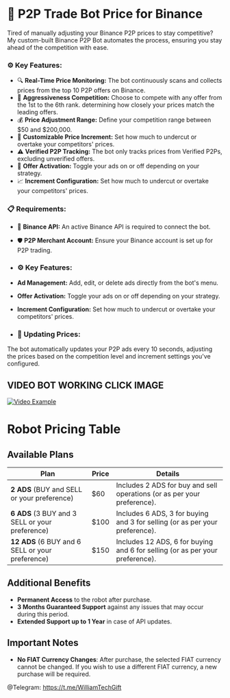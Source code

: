 # 🤖 P2P Trade Bot Price for Binance

Tired of manually adjusting your Binance P2P prices to stay competitive? My custom-built Binance P2P Bot automates the process, ensuring you stay ahead of the competition with ease.

### ⚙️ **Key Features:**

- 🔍 **Real-Time Price Monitoring:** The bot continuously scans and collects prices from the top 10 P2P offers on Binance.
- 🎯 **Aggressiveness Competition:** Choose to compete with any offer from the 1st to the 6th rank. determining how closely your prices match the leading offers.
- 💰 **Price Adjustment Range:** Define your competition range between $50 and $200,000.
- 🔧 **Customizable Price Increment:** Set how much to undercut or overtake your competitors' prices.
- ⚠️ **Verified P2P Tracking:** The bot only tracks prices from Verified P2Ps, excluding unverified offers.
- 🔄 **Offer Activation:** Toggle your ads on or off depending on your strategy.
- 📈 **Increment Configuration:** Set how much to undercut or overtake your competitors' prices.

### 📋 **Requirements:**

- 🔑 **Binance API:** An active Binance API is required to connect the bot.
- 🛡️ **P2P Merchant Account:** Ensure your Binance account is set up for P2P trading.

- ### ⚙️ **Key Features:**

- **Ad Management:** Add, edit, or delete ads directly from the bot's menu.
- **Offer Activation:** Toggle your ads on or off depending on your strategy.
- **Increment Configuration:** Set how much to undercut or overtake your competitors' prices.

- ### 🔄 **Updating Prices:**

The bot automatically updates your P2P ads every 10 seconds, adjusting the prices based on the competition level and increment settings you've configured.


## **VIDEO BOT WORKING CLICK IMAGE**

[![Video Example](https://i.imgur.com/qizbV3I_d.webp?maxwidth=760&fidelity=grand)](https://www.youtube.com/watch?v=k9FuoyorWGQ)


# Robot Pricing Table

## Available Plans

| **Plan**                             | **Price** | **Details**                                                    |
|--------------------------------------|-----------|----------------------------------------------------------------|
| **2 ADS** (BUY and SELL or your preference) | $60       | Includes 2 ADS for buy and sell operations (or as per your preference). |
| **6 ADS** (3 BUY and 3 SELL or your preference) | $100      | Includes 6 ADS, 3 for buying and 3 for selling (or as per your preference). |
| **12 ADS** (6 BUY and 6 SELL or your preference) | $150      | Includes 12 ADS, 6 for buying and 6 for selling (or as per your preference). |

## Additional Benefits

- **Permanent Access** to the robot after purchase.
- **3 Months Guaranteed Support** against any issues that may occur during this period.
- **Extended Support up to 1 Year** in case of API updates.

## Important Notes

- **No FIAT Currency Changes**: After purchase, the selected FIAT currency cannot be changed. If you wish to use a different FIAT currency, a new purchase will be required.


@Telegram: https://t.me/WilliamTechGift

